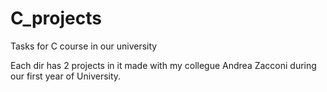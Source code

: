 # C_projects
Tasks for C course in our university

Each dir has 2 projects in it made with my collegue Andrea Zacconi during our first year of University.
